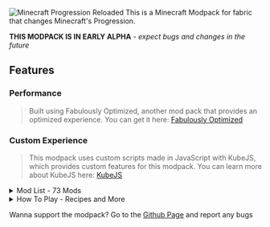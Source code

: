 


![Minecraft Progression Reloaded](https://cdn.modrinth.com/data/cached_images/bd5768a6bbaede3b7def66b253ef1adf9b6d33ce.png)
This is a Minecraft Modpack for fabric that changes Minecraft's Progression.

**THIS MODPACK IS IN EARLY ALPHA** - *expect bugs and changes in the future*

## Features
### Performance 

> Built using Fabulously Optimized, another mod pack that provides an optimized experience. You can get it here: [Fabulously Optimized](https://modrinth.com/modpack/fabulously-optimized)

### Custom Experience

> This modpack uses custom scripts made in JavaScript with KubeJS, which provides custom features for this modpack. You can learn more about KubeJS here: [KubeJS](https://kubejs.com/)

<details>
<summary>Mod List - 73 Mods</summary>

These are the mods in the modpack in alphabetical order (also includes some resource packs). Some of them are from fabulously optimized, some of them are libraries for each other, and some of them add cool features. This mod list is for the most recent version of the pack. Some older releases may have different mods in them.

 - [Advancement Info](https://modrinth.com/mod/advancementinfo) shows more information about advancement requirements
 - [Aileron](https://modrinth.com/mod/aileron) overhauls the elytra
 - [Animatica](https://modrinth.com/mod/animatica) implements the OptiFine/MCPatcher animated texture format
 - [Apple Skin](https://modrinth.com/mod/appleskin) shows saturation in the HUD
 - [Architectury API](https://modrinth.com/mod/architectury-api) is an intermediary API aimed to ease developing multiplatform mods
 - [AttributeFix](https://modrinth.com/mod/attributefix) removes limits on Minecraft's attribute system
 - [Bat Membrane](https://modrinth.com/mod/bat-membrane) removes phantoms and makes bats drop phantom membrane
 - [Bean's Backpacks](https://modrinth.com/mod/beans-backpacks) adds backpacks
 - [Better Mount HUD](https://modrinth.com/mod/better-mount-hud) improves horse HUD
-  [Better Trims](https://modrinth.com/mod/bettertrims) gives armor trims unique effects when worn
 - [CIT Resewn](https://modrinth.com/mod/cit-resewn) re-implements custom item textures
 - [Capes](https://modrinth.com/mod/capes) lets you use capes from other mods
 - [Chat Reporting Helper](https://modrinth.com/resourcepack/chat-reporting-helper) explains chat reporting in a simple and neutral way
 - [Cloth Config API](https://modrinth.com/mod/cloth-config) lets you configure mods
 - [Collective](https://modrinth.com/mod/collective) is a library for Serilum's mods
 - [Continuity](https://modrinth.com/mod/continuity) adds support for connected textures
 - [Controlify](https://modrinth.com/mod/controlify) adds controller support
 - [Cubes Without Borders](https://modrinth.com/mod/cubes-without-borders) lets Minecraft use borderless fullscreen
 - [Debugify](https://modrinth.com/mod/debugify) removes some bugs from the game
 - [Dynamic FPS](https://modrinth.com/mod/dynamic-fps) lowers the fps when you are not playing
- [Easy Anvils](https://modrinth.com/mod/easy-anvils) makes anvils easier and removes the max level limit
- [Enchanting Infuser](https://modrinth.com/mod/enchanting-infuser) makes enchanting easier and removes RNG
 - [Enhanced Block Entities](https://modrinth.com/mod/ebe) increases performance using block entities
 - [Entity Culling](https://modrinth.com/mod/entityculling) uses async path-tracing to hide Block-/Entities that are not visible
 - [Fabric API](https://modrinth.com/mod/fabric-api) is a lightweight and modular API for fabric mods
 - [Fabric Language Kotlin](https://modrinth.com/mod/fabric-language-kotlin) lets fabric mods use Kotlin
 - [Fabric Seasons](https://modrinth.com/mod/fabric-seasons) adds seasons to the game which alters crop growth
 - [Fabric Sky Boxes Interoperability](https://modrinth.com/mod/fabricskyboxes-interop) for MC Patcher/OptiFine skies
 - [Fabric Skyboxes](https://modrinth.com/mod/fabricskyboxes) lets resource packs define custom skyboxes
 - [Fabrishot](https://modrinth.com/mod/fabrishot) increases the resolution of screenshots
 - [Fadeless](https://modrinth.com/mod/fadeless) removes fade animations
 - [Fast Better Grass](https://modrinth.com/resourcepack/fast-better-grass) makes the grass go on the sides
 - [Fast Minecart](https://modrinth.com/mod/fast-minecart) makes minecarts faster
 - [Fast Quit](https://modrinth.com/mod/fastquit) lets you return to the title screen while your world saves in the background
 - [Ferrite Core](https://modrinth.com/mod/ferrite-core) optimizes memory usage
 - [Healing Soup](https://modrinth.com/mod/healing-soup) makes soup heal hearts and adds new soup
 - [Immediately Fast](https://modrinth.com/mod/immediatelyfast) speeds up immediate mod rendering
 - [Indium](https://modrinth.com/mod/indium) is an add-on for sodium which provides support for the fabric rendering API
 - [Iris](https://modrinth.com/mod/iris) adds shader support
 - [KubeJS](https://modrinth.com/mod/kubejs) allows making custom behavior using scripts
 - [Lamb Dynamic Lights](https://modrinth.com/mod/lambdynamiclights) adds dynamic lighting
 - [Language Reload](https://modrinth.com/mod/language-reload) reduces load times and adds fallbacks for languages
 - [Lithium](https://modrinth.com/mod/lithium) optimizes the server
 - [LootJS](https://modrinth.com/mod/lootjs) is an add-on for KubeJS allowing loot table modification
 - [Main Menu Credits](https://modrinth.com/mod/main-menu-credits) adds info to the main menu crediting modpack authors
 - [Memory Leak Fix](https://modrinth.com/mod/memoryleakfix) fixes random memory leaks in Minecraft
 - [Mixin Trace](https://modrinth.com/mod/mixintrace) makes debugging easier
 - [Mod Menu](https://modrinth.com/mod/modmenu) provides a GUI for configuring mods
 - [Model Gap Fix](https://modrinth.com/mod/modelfix) fixes gaps in Minecraft item models
 - [Modern Fix](https://modrinth.com/mod/modernfix) adds a lot of optimizations
 - [More Chat History](https://modrinth.com/mod/morechathistory) increases the length of the chat history
 - [More Culling](https://modrinth.com/mod/moreculling) changes how culling is handled to improve performance
 - [More Zombie Villagers](https://modrinth.com/mod/more-zombie-villagers) allows configuration for the zombie villager spawn rate
 - [No Chat Reports](https://modrinth.com/mod/no-chat-reports) removes chat reports
 - [No More Villages](https://modrinth.com/mod/no-more-villages) removes villages
 - [OptiGUI](https://modrinth.com/mod/optigui) adds blazing fast custom GUI textures
 - [Preferred Gamerules](https://modrinth.com/mod/preferred-gamerules) is a light-weight mod for changing the default values of game rules
 - [ProbeJS](https://modrinth.com/mod/probejs) adds Intellisense and auto-completion for KubeJS
 - [Puzzle](https://modrinth.com/mod/puzzle) adds resource pack features
 - [Reese's Sodium Options](https://modrinth.com/mod/reeses-sodium-options) adds more options to sodium
 - [Remove Reloading Screen](https://modrinth.com/mod/rrls) removes the loading screen when changing resource packs
 - [Rhino](https://modrinth.com/mod/rhino) is a fork of Mozilla's Rhino library, which adds support for JavaScript
 - [Sodium](https://modrinth.com/mod/sodium) increases Minecraft's framerate
 - [Sodium Extra](https://modrinth.com/mod/sodium-extra) adds more features to sodium
 - [Translation for Sodium](https://modrinth.com/resourcepack/translations-for-sodium) is a resource pack that adds translations to sodium
 - [Yet Another Config Lib](https://modrinth.com/mod/yacl) is a configuration library
 - [Your Options Shall Be Respected (YOSBR)](https://modrinth.com/mod/yosbr) provides default options
 - [Zoomify](https://modrinth.com/mod/zoomify) adds customizable zooming
 - [Entity Model Features](https://modrinth.com/mod/entity-model-features) adds support for Custom Entity Models (CEM)
 - [Entity Texture Features](https://modrinth.com/mod/entitytexturefeatures) adds features for textures
 - [e4mc](https://modrinth.com/mod/e4mc) lets you  open a lan world to anyone
</details>


<details>
<summary>How To Play - Recipes and More</summary>

## HOW TO PLAY
(Recipes mentioned can be viewed in the gallery)
### Making tools:
If you try to play Minecraft normally with this modpack, you will first notice that you can't mine a tree. **Wood requires a tool to be mined**. Since you can't mine trees without tools, there are now **flint tools instead of wooden tools**. They are crafted like normal tools but with flint instead of wood. **Using those planks, You can craft a wooden plank with four sticks and a crafting table.** Gravel and leaves drop items more often to make it easier to collect these materials in the early game. The next step is to make stone tools. This won't be as easy as those flint tools. **To make stone tools, craft hard stone, and surround your flint tools with 4 hard stones on a crafting table. A hard stone is crafted by surrounding 4 hostile mob drops around a normal stone**. Remember to use normal stone, not cobblestone. **To make diamond and iron tools, surround an iron or stone pickaxe with 4 diamond or iron blocks in a crafting table**.

### Additional information:

 - **Beds are crafting using cloth,** a new drop from zombies. It is the normal recipe with 3 cloth above it.
 - **You start with 5 hearts**, and armor can give you more hearts. A full set will give you normal vanilla hearts.
 - **Soup heals you** and can be crafted using cacti!
 - **There are no villages or villagers** so don't try finding any.
 - **Minecarts go faster**, and elytras are boosted using on-the-ground campfires instead.
 - **Fishing** is buffed.
 - **Seasons** are a thing and will affect crop growth.
 - **Bats drop phantom membranes**, and phantoms are removed from the game.
 - **You can craft a backpack** with 6 leather and 2 string, see [this](https://modrinth.com/mod/beans-backpacks) for more info about backpacks.
- **Mobs will be more difficult to fight** when you get more advancements. 
</details>


Wanna support the modpack?
Go to the [Github Page](https://github.com/MegadudeCC/Minecraft-Progression-Reloaded) and report any bugs

